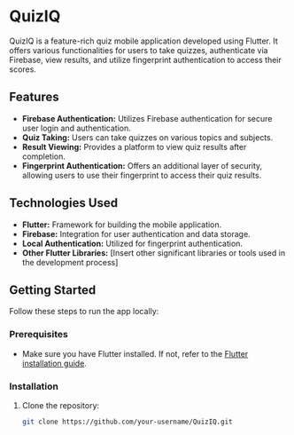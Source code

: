 # QuizIQ

QuizIQ is a feature-rich quiz mobile application developed using Flutter. It offers various functionalities for users to take quizzes, authenticate via Firebase, view results, and utilize fingerprint authentication to access their scores.

## Features

- **Firebase Authentication:** Utilizes Firebase authentication for secure user login and authentication.
- **Quiz Taking:** Users can take quizzes on various topics and subjects.
- **Result Viewing:** Provides a platform to view quiz results after completion.
- **Fingerprint Authentication:** Offers an additional layer of security, allowing users to use their fingerprint to access their quiz results.

## Technologies Used

- **Flutter:** Framework for building the mobile application.
- **Firebase:** Integration for user authentication and data storage.
- **Local Authentication:** Utilized for fingerprint authentication.
- **Other Flutter Libraries:** [Insert other significant libraries or tools used in the development process]

## Getting Started

Follow these steps to run the app locally:

### Prerequisites

- Make sure you have Flutter installed. If not, refer to the [Flutter installation guide](https://flutter.dev/docs/get-started/install).

### Installation

1. Clone the repository:

   ```bash
   git clone https://github.com/your-username/QuizIQ.git
